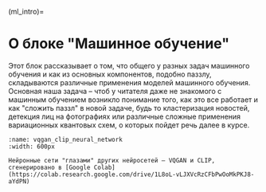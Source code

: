 (ml_intro)=

# О блоке "Машинное обучение"

Этот блок рассказывает о том, что общего у разных задач машинного обучения и как из основных компонентов, подобно паззлу, складываются различные применения моделей машинного обучения. Основная наша  задача – чтоб у читателя даже не знакомого с машинным обучением возникло понимание того, как это все работает и как "сложить паззл" в новой задаче, будь то кластеризация новостей, детекция лиц на фотографиях или различные сложные применения вариационных квантовых схем, о которых пойдет речь далее в курсе.



```{figure} /_static/mlblock/vqgan_clip_neural_network.png
:name: vqgan_clip_neural_network
:width: 600px

Нейронные сети "глазами" других нейросетей – VQGAN и CLIP, сгенерировано в [Google Colab](https://colab.research.google.com/drive/1L8oL-vLJXVcRzCFbPwOoMkPKJ8-aYdPN)
```

